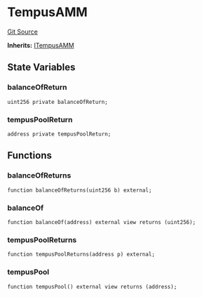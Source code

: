 # TempusAMM
[Git Source](https://github.com/Swivel-Finance/illuminate/blob/ddf95dfbaf2df4d82b6652aff5c2effb5fee45f4/src/mocks/TempusAMM.sol)

**Inherits:**
[ITempusAMM](/src/interfaces/ITempusAMM.sol/contract.ITempusAMM.md)


## State Variables
### balanceOfReturn

```solidity
uint256 private balanceOfReturn;
```


### tempusPoolReturn

```solidity
address private tempusPoolReturn;
```


## Functions
### balanceOfReturns


```solidity
function balanceOfReturns(uint256 b) external;
```

### balanceOf


```solidity
function balanceOf(address) external view returns (uint256);
```

### tempusPoolReturns


```solidity
function tempusPoolReturns(address p) external;
```

### tempusPool


```solidity
function tempusPool() external view returns (address);
```

